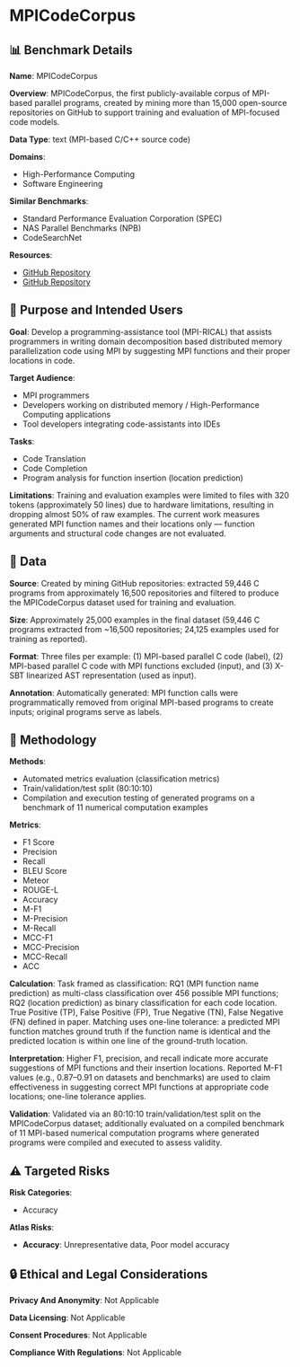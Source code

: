 # MPICodeCorpus

## 📊 Benchmark Details

**Name**: MPICodeCorpus

**Overview**: MPICodeCorpus, the first publicly-available corpus of MPI-based parallel programs, created by mining more than 15,000 open-source repositories on GitHub to support training and evaluation of MPI-focused code models.

**Data Type**: text (MPI-based C/C++ source code)

**Domains**:
- High-Performance Computing
- Software Engineering

**Similar Benchmarks**:
- Standard Performance Evaluation Corporation (SPEC)
- NAS Parallel Benchmarks (NPB)
- CodeSearchNet

**Resources**:
- [GitHub Repository](https://github.com/Scientific-Computing-Lab-NRCN/MPI-rical)
- [GitHub Repository](https://github.com/Scientific-Computing-Lab-NRCN/MPI-rical/tree/main/BENCHMARKCode)

## 🎯 Purpose and Intended Users

**Goal**: Develop a programming-assistance tool (MPI-RICAL) that assists programmers in writing domain decomposition based distributed memory parallelization code using MPI by suggesting MPI functions and their proper locations in code.

**Target Audience**:
- MPI programmers
- Developers working on distributed memory / High-Performance Computing applications
- Tool developers integrating code-assistants into IDEs

**Tasks**:
- Code Translation
- Code Completion
- Program analysis for function insertion (location prediction)

**Limitations**: Training and evaluation examples were limited to files with 320 tokens (approximately 50 lines) due to hardware limitations, resulting in dropping almost 50% of raw examples. The current work measures generated MPI function names and their locations only — function arguments and structural code changes are not evaluated.

## 💾 Data

**Source**: Created by mining GitHub repositories: extracted 59,446 C programs from approximately 16,500 repositories and filtered to produce the MPICodeCorpus dataset used for training and evaluation.

**Size**: Approximately 25,000 examples in the final dataset (59,446 C programs extracted from ~16,500 repositories; 24,125 examples used for training as reported).

**Format**: Three files per example: (1) MPI-based parallel C code (label), (2) MPI-based parallel C code with MPI functions excluded (input), and (3) X-SBT linearized AST representation (used as input).

**Annotation**: Automatically generated: MPI function calls were programmatically removed from original MPI-based programs to create inputs; original programs serve as labels.

## 🔬 Methodology

**Methods**:
- Automated metrics evaluation (classification metrics)
- Train/validation/test split (80:10:10)
- Compilation and execution testing of generated programs on a benchmark of 11 numerical computation examples

**Metrics**:
- F1 Score
- Precision
- Recall
- BLEU Score
- Meteor
- ROUGE-L
- Accuracy
- M-F1
- M-Precision
- M-Recall
- MCC-F1
- MCC-Precision
- MCC-Recall
- ACC

**Calculation**: Task framed as classification: RQ1 (MPI function name prediction) as multi-class classification over 456 possible MPI functions; RQ2 (location prediction) as binary classification for each code location. True Positive (TP), False Positive (FP), True Negative (TN), False Negative (FN) defined in paper. Matching uses one-line tolerance: a predicted MPI function matches ground truth if the function name is identical and the predicted location is within one line of the ground-truth location.

**Interpretation**: Higher F1, precision, and recall indicate more accurate suggestions of MPI functions and their insertion locations. Reported M-F1 values (e.g., 0.87–0.91 on datasets and benchmarks) are used to claim effectiveness in suggesting correct MPI functions at appropriate code locations; one-line tolerance applies.

**Validation**: Validated via an 80:10:10 train/validation/test split on the MPICodeCorpus dataset; additionally evaluated on a compiled benchmark of 11 MPI-based numerical computation programs where generated programs were compiled and executed to assess validity.

## ⚠️ Targeted Risks

**Risk Categories**:
- Accuracy

**Atlas Risks**:
- **Accuracy**: Unrepresentative data, Poor model accuracy

## 🔒 Ethical and Legal Considerations

**Privacy And Anonymity**: Not Applicable

**Data Licensing**: Not Applicable

**Consent Procedures**: Not Applicable

**Compliance With Regulations**: Not Applicable
